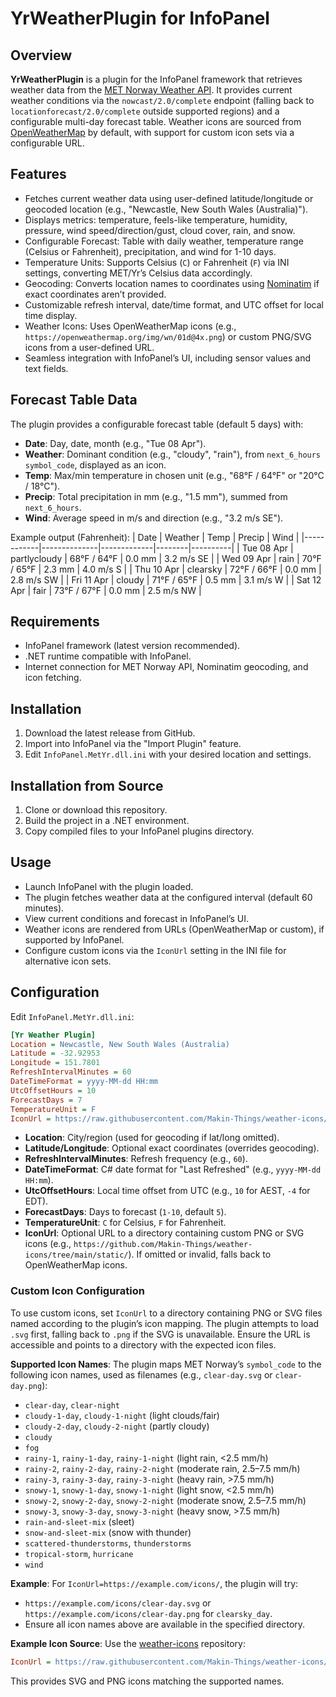 # YrWeatherPlugin for InfoPanel

## Overview

**YrWeatherPlugin** is a plugin for the InfoPanel framework that retrieves weather data from the [MET Norway Weather API](https://api.met.no/). It provides current weather conditions via the `nowcast/2.0/complete` endpoint (falling back to `locationforecast/2.0/complete` outside supported regions) and a configurable multi-day forecast table. Weather icons are sourced from [OpenWeatherMap](https://openweathermap.org/) by default, with support for custom icon sets via a configurable URL.

## Features
- Fetches current weather data using user-defined latitude/longitude or geocoded location (e.g., "Newcastle, New South Wales (Australia)").
- Displays metrics: temperature, feels-like temperature, humidity, pressure, wind speed/direction/gust, cloud cover, rain, and snow.
- Configurable Forecast: Table with daily weather, temperature range (Celsius or Fahrenheit), precipitation, and wind for 1-10 days.
- Temperature Units: Supports Celsius (`C`) or Fahrenheit (`F`) via INI settings, converting MET/Yr’s Celsius data accordingly.
- Geocoding: Converts location names to coordinates using [Nominatim](https://nominatim.openstreetmap.org/) if exact coordinates aren’t provided.
- Customizable refresh interval, date/time format, and UTC offset for local time display.
- Weather Icons: Uses OpenWeatherMap icons (e.g., `https://openweathermap.org/img/wn/01d@4x.png`) or custom PNG/SVG icons from a user-defined URL.
- Seamless integration with InfoPanel’s UI, including sensor values and text fields.

## Forecast Table Data
The plugin provides a configurable forecast table (default 5 days) with:
- **Date**: Day, date, month (e.g., "Tue 08 Apr").
- **Weather**: Dominant condition (e.g., "cloudy", "rain"), from `next_6_hours` `symbol_code`, displayed as an icon.
- **Temp**: Max/min temperature in chosen unit (e.g., "68°F / 64°F" or "20°C / 18°C").
- **Precip**: Total precipitation in mm (e.g., "1.5 mm"), summed from `next_6_hours`.
- **Wind**: Average speed in m/s and direction (e.g., "3.2 m/s SE").

Example output (Fahrenheit):
| Date       | Weather      | Temp        | Precip | Wind     |
|------------|--------------|-------------|--------|----------|
| Tue 08 Apr | partlycloudy | 68°F / 64°F | 0.0 mm | 3.2 m/s SE |
| Wed 09 Apr | rain         | 70°F / 65°F | 2.3 mm | 4.0 m/s S  |
| Thu 10 Apr | clearsky     | 72°F / 66°F | 0.0 mm | 2.8 m/s SW |
| Fri 11 Apr | cloudy       | 71°F / 65°F | 0.5 mm | 3.1 m/s W  |
| Sat 12 Apr | fair         | 73°F / 67°F | 0.0 mm | 2.5 m/s NW |

## Requirements
- InfoPanel framework (latest version recommended).
- .NET runtime compatible with InfoPanel.
- Internet connection for MET Norway API, Nominatim geocoding, and icon fetching.

## Installation
1. Download the latest release from GitHub.
2. Import into InfoPanel via the "Import Plugin" feature.
3. Edit `InfoPanel.MetYr.dll.ini` with your desired location and settings.

## Installation from Source
1. Clone or download this repository.
2. Build the project in a .NET environment.
3. Copy compiled files to your InfoPanel plugins directory.

## Usage
- Launch InfoPanel with the plugin loaded.
- The plugin fetches weather data at the configured interval (default 60 minutes).
- View current conditions and forecast in InfoPanel’s UI.
- Weather icons are rendered from URLs (OpenWeatherMap or custom), if supported by InfoPanel.
- Configure custom icons via the `IconUrl` setting in the INI file for alternative icon sets.

## Configuration
Edit `InfoPanel.MetYr.dll.ini`:
```ini
[Yr Weather Plugin]
Location = Newcastle, New South Wales (Australia)
Latitude = -32.92953
Longitude = 151.7801
RefreshIntervalMinutes = 60
DateTimeFormat = yyyy-MM-dd HH:mm
UtcOffsetHours = 10
ForecastDays = 7
TemperatureUnit = F
IconUrl = https://raw.githubusercontent.com/Makin-Things/weather-icons/refs/heads/main/static/
```
- **Location**: City/region (used for geocoding if lat/long omitted).
- **Latitude/Longitude**: Optional exact coordinates (overrides geocoding).
- **RefreshIntervalMinutes**: Refresh frequency (e.g., `60`).
- **DateTimeFormat**: C# date format for "Last Refreshed" (e.g., `yyyy-MM-dd HH:mm`).
- **UtcOffsetHours**: Local time offset from UTC (e.g., `10` for AEST, `-4` for EDT).
- **ForecastDays**: Days to forecast (`1-10`, default `5`).
- **TemperatureUnit**: `C` for Celsius, `F` for Fahrenheit.
- **IconUrl**: Optional URL to a directory containing custom PNG or SVG icons (e.g., `https://github.com/Makin-Things/weather-icons/tree/main/static/`). If omitted or invalid, falls back to OpenWeatherMap icons.

### Custom Icon Configuration
To use custom icons, set `IconUrl` to a directory containing PNG or SVG files named according to the plugin’s icon mapping. The plugin attempts to load `.svg` first, falling back to `.png` if the SVG is unavailable. Ensure the URL is accessible and points to a directory with the expected icon files.

**Supported Icon Names**:
The plugin maps MET Norway’s `symbol_code` to the following icon names, used as filenames (e.g., `clear-day.svg` or `clear-day.png`):
- `clear-day`, `clear-night`
- `cloudy-1-day`, `cloudy-1-night` (light clouds/fair)
- `cloudy-2-day`, `cloudy-2-night` (partly cloudy)
- `cloudy`
- `fog`
- `rainy-1`, `rainy-1-day`, `rainy-1-night` (light rain, <2.5 mm/h)
- `rainy-2`, `rainy-2-day`, `rainy-2-night` (moderate rain, 2.5–7.5 mm/h)
- `rainy-3`, `rainy-3-day`, `rainy-3-night` (heavy rain, >7.5 mm/h)
- `snowy-1`, `snowy-1-day`, `snowy-1-night` (light snow, <2.5 mm/h)
- `snowy-2`, `snowy-2-day`, `snowy-2-night` (moderate snow, 2.5–7.5 mm/h)
- `snowy-3`, `snowy-3-day`, `snowy-3-night` (heavy snow, >7.5 mm/h)
- `rain-and-sleet-mix` (sleet)
- `snow-and-sleet-mix` (snow with thunder)
- `scattered-thunderstorms`, `thunderstorms`
- `tropical-storm`, `hurricane`
- `wind`

**Example**:
For `IconUrl=https://example.com/icons/`, the plugin will try:
- `https://example.com/icons/clear-day.svg` or `https://example.com/icons/clear-day.png` for `clearsky_day`.
- Ensure all icon names above are available in the specified directory.

**Example Icon Source**:
Use the [weather-icons](https://github.com/Makin-Things/weather-icons) repository:
```ini
IconUrl = https://raw.githubusercontent.com/Makin-Things/weather-icons/refs/heads/main/static/
```
This provides SVG and PNG icons matching the supported names.
